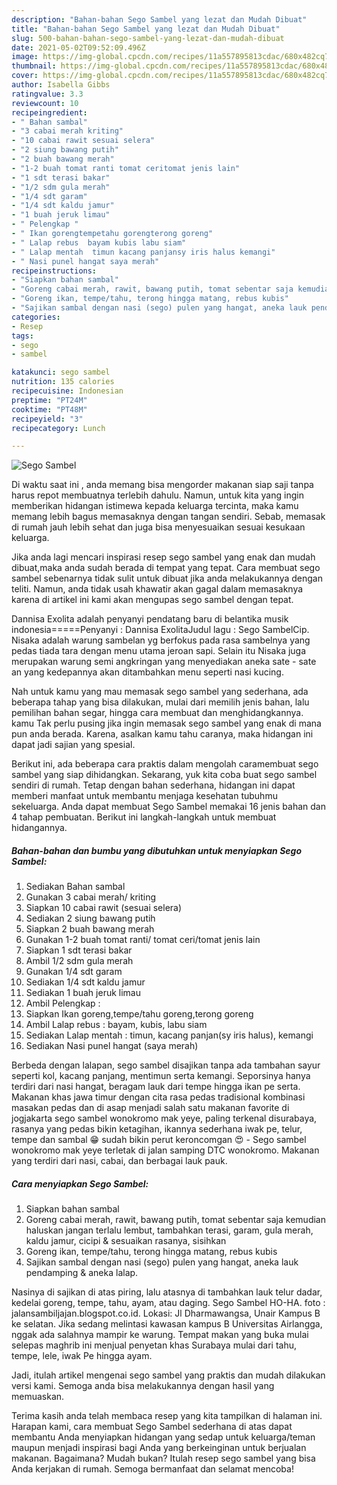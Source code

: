 ```yaml
---
description: "Bahan-bahan Sego Sambel yang lezat dan Mudah Dibuat"
title: "Bahan-bahan Sego Sambel yang lezat dan Mudah Dibuat"
slug: 500-bahan-bahan-sego-sambel-yang-lezat-dan-mudah-dibuat
date: 2021-05-02T09:52:09.496Z
image: https://img-global.cpcdn.com/recipes/11a557895813cdac/680x482cq70/sego-sambel-foto-resep-utama.jpg
thumbnail: https://img-global.cpcdn.com/recipes/11a557895813cdac/680x482cq70/sego-sambel-foto-resep-utama.jpg
cover: https://img-global.cpcdn.com/recipes/11a557895813cdac/680x482cq70/sego-sambel-foto-resep-utama.jpg
author: Isabella Gibbs
ratingvalue: 3.3
reviewcount: 10
recipeingredient:
- " Bahan sambal"
- "3 cabai merah kriting"
- "10 cabai rawit sesuai selera"
- "2 siung bawang putih"
- "2 buah bawang merah"
- "1-2 buah tomat ranti tomat ceritomat jenis lain"
- "1 sdt terasi bakar"
- "1/2 sdm gula merah"
- "1/4 sdt garam"
- "1/4 sdt kaldu jamur"
- "1 buah jeruk limau"
- " Pelengkap "
- " Ikan gorengtempetahu gorengterong goreng"
- " Lalap rebus  bayam kubis labu siam"
- " Lalap mentah  timun kacang panjansy iris halus kemangi"
- " Nasi punel hangat saya merah"
recipeinstructions:
- "Siapkan bahan sambal"
- "Goreng cabai merah, rawit, bawang putih, tomat sebentar saja kemudian haluskan jangan terlalu lembut, tambahkan terasi, garam, gula merah, kaldu jamur, cicipi &amp; sesuaikan rasanya, sisihkan"
- "Goreng ikan, tempe/tahu, terong hingga matang, rebus kubis"
- "Sajikan sambal dengan nasi (sego) pulen yang hangat, aneka lauk pendamping &amp; aneka lalap."
categories:
- Resep
tags:
- sego
- sambel

katakunci: sego sambel 
nutrition: 135 calories
recipecuisine: Indonesian
preptime: "PT24M"
cooktime: "PT48M"
recipeyield: "3"
recipecategory: Lunch

---
```



![Sego Sambel](https://img-global.cpcdn.com/recipes/11a557895813cdac/680x482cq70/sego-sambel-foto-resep-utama.jpg)

Di waktu  saat ini , anda memang bisa mengorder makanan siap saji tanpa harus repot membuatnya terlebih dahulu. Namun, untuk kita yang ingin memberikan hidangan istimewa kepada keluarga tercinta, maka kamu memang lebih bagus memasaknya dengan tangan sendiri. Sebab, memasak di rumah jauh lebih sehat dan juga bisa menyesuaikan sesuai kesukaan keluarga.

Jika anda lagi mencari inspirasi resep sego sambel yang enak dan mudah dibuat,maka anda sudah berada di tempat yang tepat. Cara membuat sego sambel  sebenarnya tidak sulit untuk dibuat jika anda melakukannya dengan teliti. Namun, anda tidak usah khawatir akan gagal dalam memasaknya 
karena di artikel ini kami akan mengupas sego sambel dengan tepat.  

Dannisa Exolita adalah penyanyi pendatang baru di belantika musik indonesia=====Penyanyi : Dannisa ExolitaJudul lagu : Sego SambelCip. Nisaka adalah warung sambelan yg berfokus pada rasa sambelnya yang pedas tiada tara dengan menu utama jeroan sapi. Selain itu Nisaka juga merupakan warung semi angkringan yang menyediakan aneka sate - sate an yang kedepannya akan ditambahkan menu seperti nasi kucing.

Nah untuk kamu yang mau memasak sego sambel yang sederhana, ada beberapa tahap yang bisa dilakukan, mulai dari memilih jenis bahan, lalu pemilihan bahan segar, hingga cara membuat dan menghidangkannya. kamu Tak perlu pusing jika ingin memasak sego sambel yang enak di mana pun anda berada. Karena, asalkan kamu  tahu caranya, maka hidangan ini dapat jadi sajian yang spesial.

Berikut ini, ada beberapa cara praktis  dalam mengolah caramembuat sego sambel yang siap dihidangkan. Sekarang, yuk kita coba buat sego sambel sendiri di rumah. Tetap dengan bahan sederhana, hidangan ini dapat memberi manfaat untuk membantu menjaga kesehatan tubuhmu sekeluarga. Anda dapat membuat Sego Sambel memakai 16 jenis bahan dan 4 tahap pembuatan. Berikut ini langkah-langkah untuk membuat hidangannya.

<!--inarticleads1-->

##### Bahan-bahan dan bumbu yang dibutuhkan untuk menyiapkan Sego Sambel:

1. Sediakan  Bahan sambal
1. Gunakan 3 cabai merah/ kriting
1. Siapkan 10 cabai rawit (sesuai selera)
1. Sediakan 2 siung bawang putih
1. Siapkan 2 buah bawang merah
1. Gunakan 1-2 buah tomat ranti/ tomat ceri/tomat jenis lain
1. Siapkan 1 sdt terasi bakar
1. Ambil 1/2 sdm gula merah
1. Gunakan 1/4 sdt garam
1. Sediakan 1/4 sdt kaldu jamur
1. Sediakan 1 buah jeruk limau
1. Ambil  Pelengkap :
1. Siapkan  Ikan goreng,tempe/tahu goreng,terong goreng
1. Ambil  Lalap rebus : bayam, kubis, labu siam
1. Sediakan  Lalap mentah : timun, kacang panjan(sy iris halus), kemangi
1. Sediakan  Nasi punel hangat (saya merah)


Berbeda dengan lalapan, sego sambel disajikan tanpa ada tambahan sayur seperti kol, kacang panjang, mentimun serta kemangi. Seporsinya hanya terdiri dari nasi hangat, beragam lauk dari tempe hingga ikan pe serta. Makanan khas jawa timur dengan cita rasa pedas tradisional kombinasi masakan pedas dan di asap menjadi salah satu makanan favorite di jogjakarta sego sambel wonokromo mak yeye, paling terkenal disurabaya, rasanya yang pedas bikin ketagihan, ikannya sederhana iwak pe, telur, tempe dan sambal 😁 sudah bikin perut keroncomgan 😍 - Sego sambel wonokromo mak yeye terletak di jalan samping DTC wonokromo. Makanan yang terdiri dari nasi, cabai, dan berbagai lauk pauk. 

<!--inarticleads2-->

##### Cara menyiapkan Sego Sambel:

1. Siapkan bahan sambal
1. Goreng cabai merah, rawit, bawang putih, tomat sebentar saja kemudian haluskan jangan terlalu lembut, tambahkan terasi, garam, gula merah, kaldu jamur, cicipi &amp; sesuaikan rasanya, sisihkan
1. Goreng ikan, tempe/tahu, terong hingga matang, rebus kubis
1. Sajikan sambal dengan nasi (sego) pulen yang hangat, aneka lauk pendamping &amp; aneka lalap.


Nasinya di sajikan di atas piring, lalu atasnya di tambahkan lauk telur dadar, kedelai goreng, tempe, tahu, ayam, atau daging. Sego Sambel HO-HA. foto : jalansambiljajan.blogspot.co.id. Lokasi: Jl Dharmawangsa, Unair Kampus B ke selatan. Jika sedang melintasi kawasan kampus B Universitas Airlangga, nggak ada salahnya mampir ke warung. Tempat makan yang buka mulai selepas maghrib ini menjual penyetan khas Surabaya mulai dari tahu, tempe, lele, iwak Pe hingga ayam. 

Jadi, itulah artikel mengenai  sego sambel  yang praktis dan mudah dilakukan versi kami. Semoga anda bisa melakukannya dengan hasil yang memuaskan. 

Terima kasih anda telah membaca resep yang kita tampilkan di halaman ini. Harapan kami, cara membuat  Sego Sambel sederhana di atas dapat membantu Anda menyiapkan hidangan yang sedap untuk keluarga/teman maupun menjadi inspirasi bagi Anda yang berkeinginan untuk berjualan makanan. Bagaimana? Mudah bukan? Itulah resep sego sambel yang bisa Anda kerjakan di rumah. Semoga bermanfaat dan selamat mencoba!

